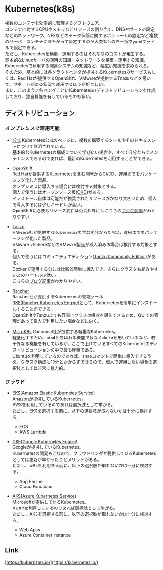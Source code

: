 # Kubernetes(k8s)

複数のコンテナを効率的に管理するソフトウエア。  
コンテナに対するCPUやメモリなどリソースの割り当て、DNSやポートの設定などのネットワーク、NFSなどのデータ保管に関するボリュームの設定など複数のサーバ・コンテナにまたがって設定するのが大変なものを一括でyamlファイルで設定できる。  
ただし、Kubernetesを構築・運用するのはそれなりのコストが発生する。  
基本的なLinuxサーバの運用の知識、ネットワークを構築・運用する知識、Kubernetesで利用する関連システムの知識など、幅広い知識を求められる。  
そのため、基本的には各クラウドベンダが提供するKubernetesのサービスもしくは、Red Hatが提供するOpenShift、VMwareが提供するTnazuなどを用いて、サポートがある状況で運用するほうが好ましい。  
また、このように各ベンダことにKubernetesのディストリビューションを作成しており、独自機能を有しているものも多い。  

## ディストリビューション

### オンプレミスで運用可能

* [公式](https://kubernetes.io/docs/setup/production-environment/tools/)
  Kubernetes公式のページに、複数の構築するツールやそのドキュメントについて説明されている。  
  基本的なKubernetesの構成について学びたい場合や、すべて自分たちでメンテナンスできるのであれば、最新のKubernetesを利用することができる。    

* [OpenShift](https://www.redhat.com/ja/technologies/cloud-computing/openshift)  
  Red Hatが提供するKubernetesを含む開発からCI/CD、運用までをパッケージング化した製品。  
  オンプレミスに導入する場合には検討する対象とする。  
  個人で使うにはオープンソース版([OKD](https://www.okd.io/))がある。  
  インストール自体は可能だが推奨されたリソースがかなり大きいため、個人で導入するには少しハードルが高い。  
  OpenShiftに必要なリソース要件は公式以外にもこちらの[ブログ記事](https://rheb.hatenablog.com/entry/2022/02/28/OpenShift%E3%81%AEMaster/Worker_Node%E3%81%AE%E3%82%A8%E3%83%83%E3%82%B8%E5%90%91%E3%81%91%E3%83%87%E3%83%97%E3%83%AD%E3%82%A4%E3%83%A1%E3%83%B3%E3%83%88%E3%81%AEHW%E6%9C%80%E5%B0%8F%E8%A6%81%E4%BB%B6)がわかりやすい  

* [Tanzu](https://tanzu.vmware.com/jp/tanzu)  
  VMware社が提供するKubernetesを含む開発からCI/CD、運用までをパッケージング化した製品。  
  VMware vSphereなどのVMware製品が導入済みの場合は検討する対象とする。  
  個人で使うにはコミュニティエディション([Tanzu Community Edition](https://tanzucommunityedition.io/))がある。  
  Dockerで運用する分には比較的簡単に導入でき、さらにクラスタも組みやすいためハードルは低い。  
  こちらの[ブログ記事](https://blogs.vmware.com/vmware-japan/2021/10/tanzu-community-edition-2.html)がわかりやすい。  

* [Rancher](https://www.rancher.com/)  
  Rancher社が提供するKubernetesの管理ツール  
  [RKE(Rancher Kubernetes Engine)](https://www.rancher.com/products/rke)として、Kubernetesを簡単にインストールすることができる。  
  OpenShiftやTanzuよりも容易にクラスタ構成を導入できるため、GUIでの管理があって個人で利用したい場合などに向く。  

* [MicroK8s](https://microk8s.io/)
  Canonical社が提供する軽量なKubernetes。  
  軽量化するため、etcdと呼ばれる機能ではなくdqliteを用いているなど、若干異なる機能を有しているが、ここで上げているすべてのKubernetesのディストリビューションの中で最も軽量である。  
  Ubuntuを利用しているのであれば、snapコマンドで簡単に導入できるうえ、クラスタ構成も10分とかからずできるので、個人で運用したい場合の選択肢としては非常に魅力的。  

### クラウド

* [EKS(Amazon Elastic Kubernetes Service)](https://aws.amazon.com/jp/eks/)  
  Amazonが提供しているKubernetes。  
  AWSを利用しているのであれば選択肢として挙がる。  
  ただし、EKSを選択する前に、以下の選択肢が取れないかは十分に検討する。  
  * ECS
  * AWS Lambda

* [GKE(Google Kubernetes Engine)](https://cloud.google.com/kubernetes-engine?hl=ja)  
  Googleが提供しているKubernetes。  
  Kubernetesの開発もとなので、クラウドベンダが提供しているKubernetesとしては更新が早かったりとメリットがある。  
  ただし、GKEを利用する前に、以下の選択肢が取れないかは十分に検討する。  
  * App Engine
  * Cloud Functions

* [AKS(Azure Kubernetes Service)](https://azure.microsoft.com/en-us/products/kubernetes-service)  
  Microsoftが提供しているKubernetes。  
  Azureを利用しているのであれば選択肢として挙がる。  
  ただし、AKSを選択する前に、以下の選択肢が取れないかは十分に検討する。  
  * Web Apps
  * Azure Container Instance

## Link

[https://kubernetes.io/](https://kubernetes.io/)


